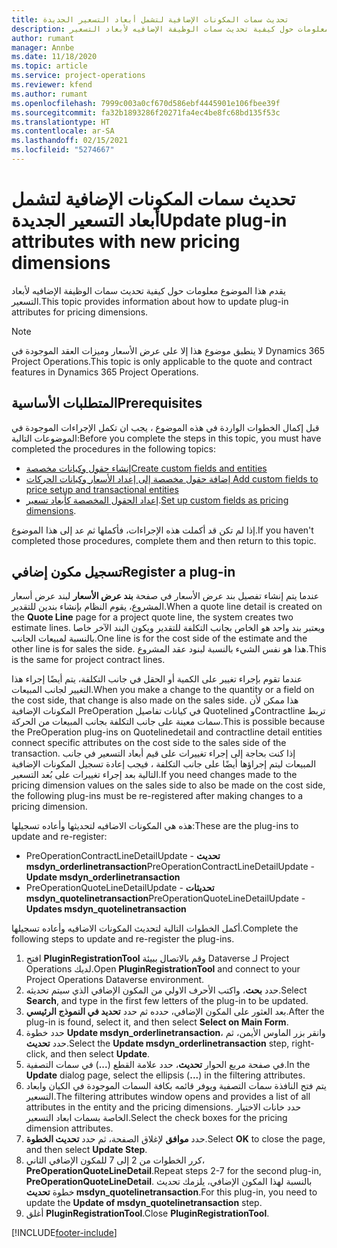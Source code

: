 ```yaml
---
title: تحديث سمات المكونات الإضافية لتشمل أبعاد التسعير الجديدة
description: يقدم هذا الموضوع معلومات حول كيفية تحديث سمات الوظيفة الإضافيه لأبعاد التسعير.
author: rumant
manager: Annbe
ms.date: 11/18/2020
ms.topic: article
ms.service: project-operations
ms.reviewer: kfend
ms.author: rumant
ms.openlocfilehash: 7999c003a0cf670d586ebf4445901e106fbee39f
ms.sourcegitcommit: fa32b1893286f20271fa4ec4be8fc68bd135f53c
ms.translationtype: HT
ms.contentlocale: ar-SA
ms.lasthandoff: 02/15/2021
ms.locfileid: "5274667"
---
```

# <a name="update-plug-in-attributes-with-new-pricing-dimensions"></a><span data-ttu-id="811ec-103">تحديث سمات المكونات الإضافية لتشمل أبعاد التسعير الجديدة</span><span class="sxs-lookup"><span data-stu-id="811ec-103">Update plug-in attributes with new pricing dimensions</span></span>

<span data-ttu-id="811ec-104">يقدم هذا الموضوع معلومات حول كيفية تحديث سمات الوظيفة الإضافيه لأبعاد التسعير.</span><span class="sxs-lookup"><span data-stu-id="811ec-104">This topic provides information about how to update plug-in attributes for pricing dimensions.</span></span>

> [!NOTE]
> <span data-ttu-id="811ec-105">لا ينطبق موضوع هذا إلا على عرض الأسعار وميزات العقد الموجودة في Dynamics 365 Project Operations.</span><span class="sxs-lookup"><span data-stu-id="811ec-105">This topic is only applicable to the quote and contract features in Dynamics 365 Project Operations.</span></span>

## <a name="prerequisites"></a><span data-ttu-id="811ec-106">المتطلبات الأساسية</span><span class="sxs-lookup"><span data-stu-id="811ec-106">Prerequisites</span></span>
<span data-ttu-id="811ec-107">قبل إكمال الخطوات الواردة في هذه الموضوع ، يجب ان تكمل الإجراءات الموجودة في الموضوعات التالية:</span><span class="sxs-lookup"><span data-stu-id="811ec-107">Before you complete the steps in this topic, you must have completed the procedures in the following topics:</span></span>

  - [<span data-ttu-id="811ec-108">إنشاء حقول وكيانات مخصصة</span><span class="sxs-lookup"><span data-stu-id="811ec-108">Create custom fields and entities</span></span>](create-custom-fields-entities-pricing-dimensions.md) 
  - [<span data-ttu-id="811ec-109">إضافة حقول مخصصة إلى إعداد الأسعار وكيانات الحركات </span><span class="sxs-lookup"><span data-stu-id="811ec-109">Add custom fields to price setup and transactional entities</span></span>](add-custom-fields-price-setup-transactional-entities.md)
  - <span data-ttu-id="811ec-110">[إعداد الحقول المخصصة كأبعاد تسعير](set-up-custom-fields-pricing-dimensions.md).</span><span class="sxs-lookup"><span data-stu-id="811ec-110">[Set up custom fields as pricing dimensions](set-up-custom-fields-pricing-dimensions.md).</span></span> 
  
<span data-ttu-id="811ec-111">إذا لم تكن قد أكملت هذه الإجراءات، فأكملها ثم عد إلى هذا الموضوع.</span><span class="sxs-lookup"><span data-stu-id="811ec-111">If you haven't completed those procedures, complete them and then return to this topic.</span></span>

## <a name="register-a-plug-in"></a><span data-ttu-id="811ec-112">تسجيل مكون إضافي</span><span class="sxs-lookup"><span data-stu-id="811ec-112">Register a plug-in</span></span>
<span data-ttu-id="811ec-113">عندما يتم إنشاء تفصيل بند عرض الأسعار في صفحة **بند عرض الأسعار** لبند عرض أسعار المشروع، يقوم النظام بإنشاء بندين للتقدير.</span><span class="sxs-lookup"><span data-stu-id="811ec-113">When a quote line detail is created on the **Quote Line** page for a project quote line, the system creates two estimate lines.</span></span> <span data-ttu-id="811ec-114">ويعتبر بند واحد هو الخاص بجانب التكلفة للتقدير ويكون البند الآخر خاصا بالنسبة لمبيعات الجانب.</span><span class="sxs-lookup"><span data-stu-id="811ec-114">One line is for the cost side of the estimate and the other line is for sales the side.</span></span> <span data-ttu-id="811ec-115">هذا هو نفس الشيء بالنسبة لبنود عقد المشروع.</span><span class="sxs-lookup"><span data-stu-id="811ec-115">This is the same  for project contract lines.</span></span>

<span data-ttu-id="811ec-116">عندما تقوم بإجراء تغيير على الكمية أو الحقل في جانب التكلفة، يتم أيضًا إجراء هذا التغيير لجانب المبيعات.</span><span class="sxs-lookup"><span data-stu-id="811ec-116">When you make a change to the quantity or a field on the cost side, that change is also made on the sales side.</span></span> <span data-ttu-id="811ec-117">هذا ممكن لأن المكونات الإضافية PreOperation في كيانات تفاصيل Quotelined وContractline تربط سمات معينة على جانب التكلفة بجانب المبيعات من الحركة.</span><span class="sxs-lookup"><span data-stu-id="811ec-117">This is possible because the PreOperation plug-ins on Quotelinedetail and contractline detail entities connect specific attributes on the cost side to the sales side of the transaction.</span></span> <span data-ttu-id="811ec-118">إذا كنت بحاجة إلى إجراء تغييرات على قيم أبعاد التسعير في جانب المبيعات ليتم إجراؤها أيضًا على جانب التكلفة ، فيجب إعادة تسجيل المكونات الإضافية التالية بعد إجراء تغييرات على بُعد التسعير.</span><span class="sxs-lookup"><span data-stu-id="811ec-118">If you need changes made to the pricing dimension values on the sales side to also be made on the cost side, the following plug-ins must be re-registered after making changes to a pricing dimension.</span></span>

<span data-ttu-id="811ec-119">هذه هي المكونات الاضافيه لتحديثها وأعاده تسجيلها:</span><span class="sxs-lookup"><span data-stu-id="811ec-119">These are the plug-ins to update and re-register:</span></span>

- <span data-ttu-id="811ec-120">PreOperationContractLineDetailUpdate - **تحديث msdyn_orderlinetransaction**</span><span class="sxs-lookup"><span data-stu-id="811ec-120">PreOperationContractLineDetailUpdate - **Update msdyn_orderlinetransaction**</span></span>
- <span data-ttu-id="811ec-121">PreOperationQuoteLineDetailUpdate - **تحديثات msdyn_quotelinetransaction**</span><span class="sxs-lookup"><span data-stu-id="811ec-121">PreOperationQuoteLineDetailUpdate - **Updates msdyn_quotelinetransaction**</span></span>

<span data-ttu-id="811ec-122">أكمل الخطوات التالية لتحديث المكونات الاضافيه وأعاده تسجيلها.</span><span class="sxs-lookup"><span data-stu-id="811ec-122">Complete the following steps to update and re-register the plug-ins.</span></span>

1. <span data-ttu-id="811ec-123">افتح **PluginRegistrationTool** وقم بالاتصال ببيئة Dataverse لـ Project Operations لديك.</span><span class="sxs-lookup"><span data-stu-id="811ec-123">Open **PluginRegistrationTool** and connect to your Project Operations Dataverse environment.</span></span>
2. <span data-ttu-id="811ec-124">حدد **بحث**، واكتب الأحرف الاولي من المكون الإضافي الذي سيتم تحديثه.</span><span class="sxs-lookup"><span data-stu-id="811ec-124">Select **Search**, and type in the first few letters of the plug-in to be updated.</span></span>
3. <span data-ttu-id="811ec-125">بعد العثور على المكون الإضافي، حدده ثم حدد **تحديد في النموذج الرئيسي**.</span><span class="sxs-lookup"><span data-stu-id="811ec-125">After the plug-in is found, select it, and then select **Select on Main Form**.</span></span>
4. <span data-ttu-id="811ec-126">حدد خطوة **Update msdyn_orderlinetransaction**، وانقر بزر الماوس الأيمن، ثم حدد **تحديث**.</span><span class="sxs-lookup"><span data-stu-id="811ec-126">Select the **Update msdyn_orderlinetransaction** step, right-click, and then select **Update**.</span></span>
5. <span data-ttu-id="811ec-127">في صفحة مربع الحوار **تحديث**، حدد علامة القطع (**...**) في سمات التصفية.</span><span class="sxs-lookup"><span data-stu-id="811ec-127">In the **Update** dialog page, select the ellipsis (**...**) in the filtering attributes.</span></span>
6. <span data-ttu-id="811ec-128">يتم فتح النافذة سمات التصفية ويوفر قائمه بكافة السمات الموجودة في الكيان وابعاد التسعير.</span><span class="sxs-lookup"><span data-stu-id="811ec-128">The filtering attributes window opens and provides a list of all attributes in the entity and the pricing dimensions.</span></span> <span data-ttu-id="811ec-129">حدد خانات الاختيار الخاصة بسمات ابعاد التسعير.</span><span class="sxs-lookup"><span data-stu-id="811ec-129">Select the check boxes for the pricing dimension attributes.</span></span>
7. <span data-ttu-id="811ec-130">حدد **موافق** لإغلاق الصفحة، ثم حدد **تحديث الخطوة**.</span><span class="sxs-lookup"><span data-stu-id="811ec-130">Select **OK** to close the page, and then select **Update Step**.</span></span>
8. <span data-ttu-id="811ec-131">كرر الخطوات من 2 إلى 7 للمكون الإضافي الثاني، **PreOperationQuoteLineDetail**.</span><span class="sxs-lookup"><span data-stu-id="811ec-131">Repeat steps 2-7 for the second plug-in, **PreOperationQuoteLineDetail**.</span></span> <span data-ttu-id="811ec-132">بالنسبة لهذا المكون الإضافي، يلزمك تحديث خطوة **تحديث msdyn_quotelinetransaction**.</span><span class="sxs-lookup"><span data-stu-id="811ec-132">For this plug-in, you need to update the **Update of msdyn_quotelinetransaction** step.</span></span>
9. <span data-ttu-id="811ec-133">أغلق **PluginRegistrationTool**.</span><span class="sxs-lookup"><span data-stu-id="811ec-133">Close **PluginRegistrationTool**.</span></span>


[!INCLUDE[footer-include](../includes/footer-banner.md)]